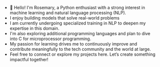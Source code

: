 - 👋 Hello! I'm Rosemary, a Python enthusiast with a strong interest in machine learning and natural language processing (NLP).
- I enjoy building models that solve real-world problems
- I am currently undergoing specialized training in NLP to deepen my expertise in this domain.
- I'm also exploring additional programming languages and plan to dive into C for microprocessor programming.
- My passion for learning drives me to continuously improve and contribute meaningfully to the tech community and the world at large.
- Feel free to connect or explore my projects here. Let’s create something impactful together!

<!---
roomay50/roomay50 is a ✨ special ✨ repository because its `README.md` (this file) appears on your GitHub profile.
You can click the Preview link to take a look at your changes.
--->
